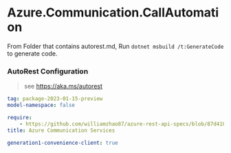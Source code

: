 # Azure.Communication.CallAutomation

From Folder that contains autorest.md, Run `dotnet msbuild /t:GenerateCode` to generate code.

### AutoRest Configuration
> see https://aka.ms/autorest

```yaml
tag: package-2023-01-15-preview
model-namespace: false

require:
    - https://github.com/williamzhao87/azure-rest-api-specs/blob/87d4100e7d7df3ed3e16199dea3355e5b61bfa50/specification/communication/data-plane/CallAutomation/readme.md
title: Azure Communication Services

generation1-convenience-client: true

```
